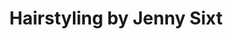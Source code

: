 ---
title: "Hairstyling by Jenny Sixt"
url: /oberderdingen/hairstyling-by-jenny-sixt/
shop: Friseur
---